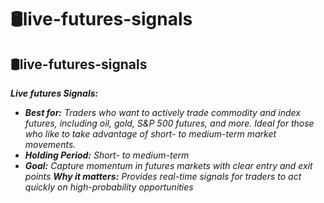 # 🛢live-futures-signals

## 🛢live-futures-signals

_**Live futures Signals:**_

* _**Best for:** Traders who want to actively trade commodity and index futures, including oil, gold, S\&P 500 futures, and more. Ideal for those who like to take advantage of short- to medium-term market movements._
* _**Holding Period:** Short- to medium-term_
* _**Goal:** Capture momentum in futures markets with clear entry and exit points **Why it matters:** Provides real-time signals for traders to act quickly on high-probability opportunities_
